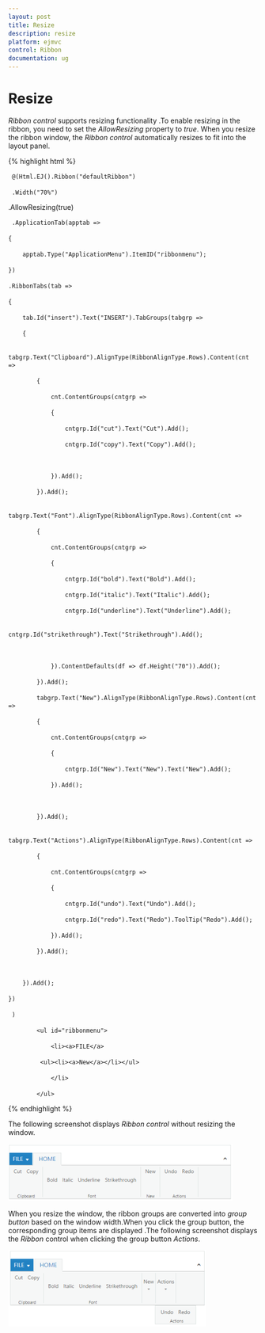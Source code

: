 ```yaml
---
layout: post
title: Resize
description: resize 
platform: ejmvc
control: Ribbon
documentation: ug
---
```


# Resize 

_Ribbon control_ supports resizing functionality .To enable resizing in the ribbon, you need to set the _AllowResizing_ property to _true_. When you resize the ribbon window, the _Ribbon control_ automatically resizes to fit into the layout panel. 



{% highlight html %}

     @(Html.EJ().Ribbon("defaultRibbon")

     .Width("70%")

.AllowResizing(true)

     .ApplicationTab(apptab =>

    {

        apptab.Type("ApplicationMenu").ItemID("ribbonmenu");

    })

    .RibbonTabs(tab =>

    {

        tab.Id("insert").Text("INSERT").TabGroups(tabgrp =>

        {

            tabgrp.Text("Clipboard").AlignType(RibbonAlignType.Rows).Content(cnt =>

            {

                cnt.ContentGroups(cntgrp =>

                {

                    cntgrp.Id("cut").Text("Cut").Add();

                    cntgrp.Id("copy").Text("Copy").Add();



                }).Add();

            }).Add();

            tabgrp.Text("Font").AlignType(RibbonAlignType.Rows).Content(cnt =>

            {

                cnt.ContentGroups(cntgrp =>

                {

                    cntgrp.Id("bold").Text("Bold").Add();

                    cntgrp.Id("italic").Text("Italic").Add();

                    cntgrp.Id("underline").Text("Underline").Add();

                    cntgrp.Id("strikethrough").Text("Strikethrough").Add();



                }).ContentDefaults(df => df.Height("70")).Add();

            }).Add();

            tabgrp.Text("New").AlignType(RibbonAlignType.Rows).Content(cnt =>

            {

                cnt.ContentGroups(cntgrp =>

                {

                    cntgrp.Id("New").Text("New").Text("New").Add();

                }).Add();



            }).Add();

            tabgrp.Text("Actions").AlignType(RibbonAlignType.Rows).Content(cnt =>

            {

                cnt.ContentGroups(cntgrp =>

                {

                    cntgrp.Id("undo").Text("Undo").Add();

                    cntgrp.Id("redo").Text("Redo").ToolTip("Redo").Add();

                }).Add();

            }).Add();



        }).Add();

    })

     )

            <ul id="ribbonmenu">

                <li><a>FILE</a>

             <ul><li><a>New</a></li></ul>

                </li>

            </ul>



{% endhighlight %}

The following screenshot displays _Ribbon control_ without resizing the window.

![C:/Users/Giftline/Desktop/a.png](Resize_images/Resize_img1.png)



When you resize the window, the ribbon groups are converted  into _group button_ based on the window width.When you click the group button, the corresponding group items are displayed .The following screenshot displays the _Ribbon_ control when  clicking the group button _Actions_.



![](Resize_images/Resize_img2.png)



